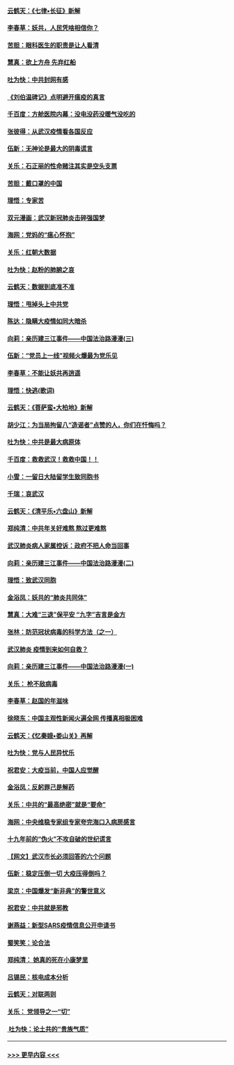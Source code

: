 #### [云鹤天：《七律▪长征》新解](../pages/nsc993/n11855479.md?t=02091833) 
#### [李春草：妖共，人民凭啥相信你？](../pages/nsc993/n11855196.md?t=02091833) 
#### [苦胆：眼科医生的职责是让人看清](../pages/nsc993/n11853840.md?t=02091833) 
#### [慧真：欲上方舟 先弃红船](../pages/nsc993/n11853483.md?t=02091833) 
#### [吐为快：中共封网有感](../pages/nsc993/n11852575.md?t=02091833) 
#### [《刘伯温碑记》点明避开瘟疫的真言](../pages/nsc993/n11852128.md?t=02091833) 
#### [千百度：方舱医院内幕：没电没药没暖气没吃的](../pages/nsc993/n11850211.md?t=02091833) 
#### [张彼得：从武汉疫情看各国反应](../pages/nsc993/n11850102.md?t=02091833) 
#### [伍新：无神论是最大的阴毒谎言](../pages/nsc993/n11846129.md?t=02091833) 
#### [关乐：石正丽的性命赌注其实是空头支票](../pages/nsc993/n11846109.md?t=02091833) 
#### [苦胆：戴口罩的中国](../pages/nsc993/n11845576.md?t=02091833) 
#### [理悟：专家苦](../pages/nsc993/n11845564.md?t=02091833) 
#### [双元漫画：武汉新冠肺炎击碎强国梦](../pages/nsc993/n11843320.md?t=02091833) 
#### [海网：党妈的“瘟心怀抱”](../pages/nsc993/n11840740.md?t=02091833) 
#### [关乐：红朝大数据](../pages/nsc993/n11840675.md?t=02091833) 
#### [吐为快：赵粉的肺腑之哀](../pages/nsc993/n11840618.md?t=02091833) 
#### [云鹤天：数据到底准不准](../pages/nsc993/n11840325.md?t=02091833) 
#### [理悟：甩掉头上中共党](../pages/nsc993/n11838826.md?t=02091833) 
#### [陈达：隐瞒大疫情如同大暗杀](../pages/nsc993/n11838771.md?t=02091833) 
#### [向莉：亲历建三江事件——中国法治路漫漫(三)](../pages/nsc993/n11831825.md?t=02091833) 
#### [伍新：“党员上一线”视频火爆最为党乐见](../pages/nsc993/n11838200.md?t=02091833) 
#### [李春草：不能让妖共再逍遥](../pages/nsc993/n11838102.md?t=02091833) 
#### [理悟：快逃(歌词)](../pages/nsc993/n11838083.md?t=02091833) 
#### [云鹤天：《菩萨蛮▪大柏地》新解](../pages/nsc993/n11838059.md?t=02091833) 
#### [胡少江：为当局拘留八“造谣者”点赞的人，你们在忏悔吗？](../pages/nsc993/n11836801.md?t=02091833) 
#### [吐为快：中共是最大病原体](../pages/nsc993/n11836748.md?t=02091833) 
#### [千百度：救救武汉！救救中国！！](../pages/nsc993/n11836145.md?t=02091833) 
#### [小雪：一留日大陆留学生致同胞书](../pages/nsc993/n11834624.md?t=02091833) 
#### [千瑞：哀武汉](../pages/nsc993/n11833647.md?t=02091833) 
#### [云鹤天：《清平乐▪六盘山》新解](../pages/nsc993/n11833611.md?t=02091833) 
#### [郑纯清：中共年关好难熬 熬过更难熬](../pages/nsc993/n11833489.md?t=02091833) 
#### [武汉肺炎病人家属控诉：政府不把人命当回事](../pages/nsc993/n11833205.md?t=02091833) 
#### [向莉：亲历建三江事件——中国法治路漫漫(二)](../pages/nsc993/n11829102.md?t=02091833) 
#### [理悟：致武汉同胞](../pages/nsc993/n11831522.md?t=02091833) 
#### [金浴凤：妖共的“肺炎共同体”](../pages/nsc993/n11829448.md?t=02091833) 
#### [慧真：大难“三退”保平安 “九字”吉言是金方](../pages/nsc993/n11829501.md?t=02091833) 
#### [张林：防范冠状病毒的科学方法（之一）](../pages/nsc993/n11828618.md?t=02091833) 
#### [武汉肺炎 疫情到来如何自救？](../pages/nsc993/n11827632.md?t=02091833) 
#### [向莉：亲历建三江事件——中国法治路漫漫(一)](../pages/nsc993/n11827190.md?t=02091833) 
#### [关乐： 枪不敌病毒](../pages/nsc993/n11826746.md?t=02091833) 
#### [李春草：赵国的年滋味](../pages/nsc993/n11826321.md?t=02091833) 
#### [徐晓东：中国主观性新闻火遍全网 传播真相极困难](../pages/nsc993/n11826508.md?t=02091833) 
#### [云鹤天：《忆秦娥▪娄山关》再解](../pages/nsc993/n11824682.md?t=02091833) 
#### [吐为快：党与人民异忧乐](../pages/nsc993/n11824660.md?t=02091833) 
#### [祝君安：大疫当前，中国人应觉醒](../pages/nsc993/n11821946.md?t=02091833) 
#### [金浴凤：反躬罪己是解药](../pages/nsc993/n11820280.md?t=02091833) 
#### [关乐：中共的“最高绝密”就是“要命”](../pages/nsc993/n11816946.md?t=02091833) 
#### [海网：中央维稳专家组专家夸完海口入病房感言](../pages/nsc993/n11815138.md?t=02091833) 
#### [十九年前的“伪火”不攻自破的世纪谎言](../pages/nsc993/n11813238.md?t=02091833) 
#### [【网文】武汉市长必须回答的六个问题](../pages/nsc993/n11813848.md?t=02091833) 
#### [伍新：稳定压倒一切 大疫压得倒吗？](../pages/nsc993/n11812634.md?t=02091833) 
#### [梁京：中国爆发“新非典”的警世意义](../pages/nsc993/n11812554.md?t=02091833) 
#### [祝君安：中共就是邪教](../pages/nsc993/n11812431.md?t=02091833) 
#### [谢燕益：新型SARS疫情信息公开申请书](../pages/nsc993/n11808840.md?t=02091833) 
#### [蜀笑笑：论合法](../pages/nsc993/n11808064.md?t=02091833) 
#### [郑纯清： 她真的死在小康梦里](../pages/nsc993/n11806623.md?t=02091833) 
#### [吕锡民：核电成本分析](../pages/nsc993/n11806284.md?t=02091833) 
#### [云鹤天：对联两则](../pages/nsc993/n11805957.md?t=02091833) 
#### [关乐： 党领导之一“切”](../pages/nsc993/n11804505.md?t=02091833) 
#### [ 吐为快：论土共的“贵族气质”](../pages/nsc993/n11804490.md?t=02091833) 

----
#### [ >>> 更早内容 <<< ](../indexes/nsc993-earlier.md)
